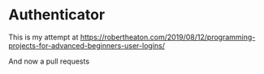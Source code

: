 # Authenticator
This is my attempt at https://robertheaton.com/2019/08/12/programming-projects-for-advanced-beginners-user-logins/

And now a pull requests
